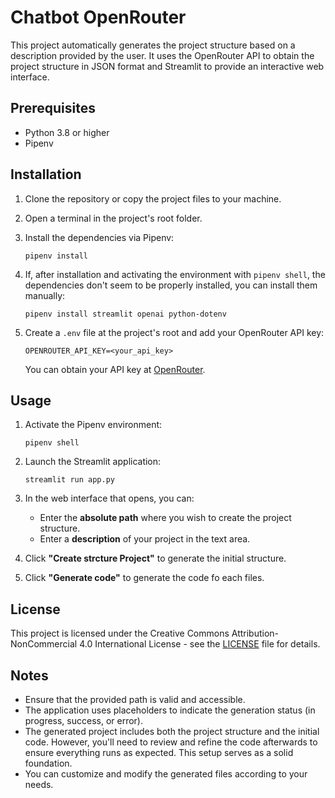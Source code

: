 # Chatbot OpenRouter

This project automatically generates the project structure based on a description provided by the user. It uses the OpenRouter API to obtain the project structure in JSON format and Streamlit to provide an interactive web interface.

## Prerequisites

- Python 3.8 or higher
- Pipenv

## Installation

1. Clone the repository or copy the project files to your machine.
2. Open a terminal in the project's root folder.
3. Install the dependencies via Pipenv:

   ```
   pipenv install
   ```

4. If, after installation and activating the environment with `pipenv shell`, the dependencies don't seem to be properly installed, you can install them manually:

   ```
   pipenv install streamlit openai python-dotenv
   ```

5. Create a `.env` file at the project's root and add your OpenRouter API key:

   ```
   OPENROUTER_API_KEY=<your_api_key>
   ```

   You can obtain your API key at [OpenRouter](https://openrouter.ai/).

## Usage

1. Activate the Pipenv environment:

   ```
   pipenv shell
   ```

2. Launch the Streamlit application:

   ```
   streamlit run app.py
   ```

3. In the web interface that opens, you can:

   - Enter the **absolute path** where you wish to create the project structure.
   - Enter a **description** of your project in the text area.

4. Click **"Create strcture Project"** to generate the initial structure.
5. Click **"Generate code"** to generate the code fo each files.

## License

This project is licensed under the Creative Commons Attribution-NonCommercial 4.0 International License - see the [LICENSE](LICENSE) file for details.

## Notes

- Ensure that the provided path is valid and accessible.
- The application uses placeholders to indicate the generation status (in progress, success, or error).
- The generated project includes both the project structure and the initial code. However, you'll need to review and refine the code afterwards to ensure everything runs as expected. This setup serves as a solid foundation.
- You can customize and modify the generated files according to your needs.

